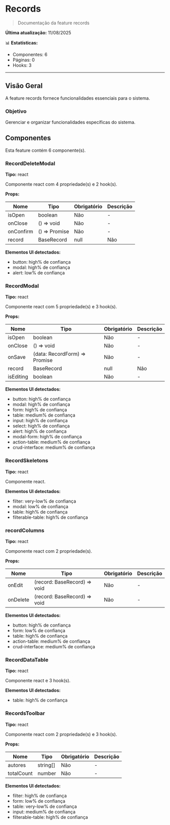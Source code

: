 # Records

> Documentação da feature records

**Última atualização:** 11/08/2025

📊 **Estatísticas:**
- Componentes: 6
- Páginas: 0
- Hooks: 3

---

## Visão Geral

A feature records fornece funcionalidades essenciais para o sistema.

### Objetivo
Gerenciar e organizar funcionalidades específicas do sistema.

## Componentes

Esta feature contém 6 componente(s).

### RecordDeleteModal

**Tipo:** react

Componente react com 4 propriedade(s) e 2 hook(s).

**Props:**

| Nome | Tipo | Obrigatório | Descrição |
|------|------|-------------|------------|
| isOpen | boolean | Não | - |
| onClose | () => void | Não | - |
| onConfirm | () => Promise<void> | Não | - |
| record | BaseRecord | null | Não | - |

**Elementos UI detectados:**
- button: high% de confiança
- modal: high% de confiança
- alert: low% de confiança

### RecordModal

**Tipo:** react

Componente react com 5 propriedade(s) e 3 hook(s).

**Props:**

| Nome | Tipo | Obrigatório | Descrição |
|------|------|-------------|------------|
| isOpen | boolean | Não | - |
| onClose | () => void | Não | - |
| onSave | (data: RecordForm) => Promise<void> | Não | - |
| record | BaseRecord | null | Não | - |
| isEditing | boolean | Não | - |

**Elementos UI detectados:**
- button: high% de confiança
- modal: high% de confiança
- form: high% de confiança
- table: medium% de confiança
- input: high% de confiança
- select: high% de confiança
- alert: high% de confiança
- modal-form: high% de confiança
- action-table: medium% de confiança
- crud-interface: medium% de confiança

### RecordSkeletons

**Tipo:** react

Componente react.

**Elementos UI detectados:**
- filter: very-low% de confiança
- modal: low% de confiança
- table: high% de confiança
- filterable-table: high% de confiança

### recordColumns

**Tipo:** react

Componente react com 2 propriedade(s).

**Props:**

| Nome | Tipo | Obrigatório | Descrição |
|------|------|-------------|------------|
| onEdit | (record: BaseRecord) => void | Não | - |
| onDelete | (record: BaseRecord) => void | Não | - |

**Elementos UI detectados:**
- button: high% de confiança
- form: low% de confiança
- table: high% de confiança
- action-table: medium% de confiança
- crud-interface: medium% de confiança

### RecordDataTable

**Tipo:** react

Componente react e 3 hook(s).

**Elementos UI detectados:**
- table: high% de confiança

### RecordsToolbar

**Tipo:** react

Componente react com 2 propriedade(s) e 3 hook(s).

**Props:**

| Nome | Tipo | Obrigatório | Descrição |
|------|------|-------------|------------|
| autores | string[] | Não | - |
| totalCount | number | Não | - |

**Elementos UI detectados:**
- filter: high% de confiança
- form: low% de confiança
- table: very-low% de confiança
- input: medium% de confiança
- filterable-table: high% de confiança

